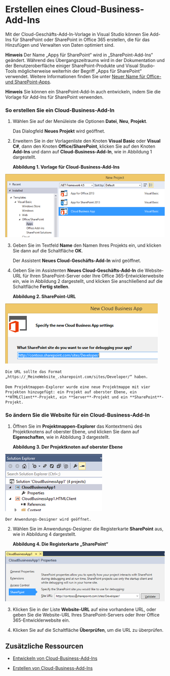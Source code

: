 # <a name="create-a-cloud-business-add-in"></a>Erstellen eines Cloud-Business-Add-Ins
Mit der Cloud-Geschäfts-Add-In-Vorlage in Visual Studio können Sie Add-Ins für SharePoint oder SharePoint in Office 365 erstellen, die für das Hinzufügen und Verwalten von Daten optimiert sind.
 

 **Hinweis** Der Name „Apps für SharePoint“ wird in „SharePoint-Add-Ins“ geändert. Während des Übergangszeitraums wird in der Dokumentation und der Benutzeroberfläche einiger SharePoint-Produkte und Visual Studio-Tools möglicherweise weiterhin der Begriff „Apps für SharePoint“ verwendet. Weitere Informationen finden Sie unter [Neuer Name für Office- und SharePoint-Apps](new-name-for-apps-for-sharepoint#bk_newname).
 


 **Hinweis** Sie können ein SharePoint-Add-In auch entwickeln, indem Sie die Vorlage für Add-Ins für SharePoint verwenden.
 


### <a name="to-create-a-cloud-business-add-in"></a>So erstellen Sie ein Cloud-Business-Add-In


1. Wählen Sie auf der Menüleiste die Optionen **Datei**, **Neu**, **Projekt**.
    
    Das Dialogfeld **Neues Projekt** wird geöffnet.
    
 
2. Erweitern Sie in der Vorlagenliste den Knoten **Visual Basic** oder **Visual C#**, dann den Knoten **Office/SharePoint**, klicken Sie auf den Knoten **Add-Ins** und dann auf **Cloud-Business-Add-In**, wie in Abbildung 1 dargestellt.
    
    **Abbildung 1. Vorlage für Cloud-Business-Add-Ins**

 

  ![Vorlage zum Erstellen einer Cloud-Business-App](../../images/CloudBusinessApptemplate.PNG)
 

 

 
3. Geben Sie im Textfeld **Name** den Namen Ihres Projekts ein, und klicken Sie dann auf die Schaltfläche **OK**.
    
    Der Assistent **Neues Cloud-Geschäfts-Add-In** wird geöffnet.
    
 
4. Geben Sie im Assistenten **Neues Cloud-Geschäfts-Add-In** die Website-URL für Ihren SharePoint-Server oder Ihre Office 365-Entwicklerwebsite ein, wie in Abbildung 2 dargestellt, und klicken Sie anschließend auf die Schaltfläche **Fertig stellen**.
    
    **Abbildung 2. SharePoint-URL**

 

  ![SharePoint-URL](../../images/SiteURL.PNG)
 

    Die URL sollte das Format „https://_MeineWebsite_.sharepoint.com/sites/Developer/“ haben.
    
    Dem Projektmappen-Explorer wurde eine neue Projektmappe mit vier Projekten hinzugefügt: ein Projekt auf oberster Ebene, ein **HTMLClient**-Projekt, ein **Server**-Projekt und ein **SharePoint**-Projekt.
    
 

### <a name="to-change-the-site-for-a-cloud-business-add-in"></a>So ändern Sie die Website für ein Cloud-Business-Add-In


1. Öffnen Sie im **Projektmappen-Explorer** das Kontextmenü des Projektknotens auf oberster Ebene, und klicken Sie dann auf **Eigenschaften**, wie in Abbildung 3 dargestellt.
    
    **Abbildung 3. Der Projektknoten auf oberster Ebene**

 

  ![Der Projektknoten auf oberster Ebene](../../images/Top-levelprojectnode.PNG)
 

    Der Anwendungs-Designer wird geöffnet.
    
 
2. Wählen Sie im Anwendungs-Designer die Registerkarte **SharePoint** aus, wie in Abbildung 4 dargestellt.
    
    **Abbildung 4. Die Registerkarte „SharePoint“**

 

  ![Die SharePoint-Registerkarte „Eigenschaften“](../../images/SharePointtab.PNG)
 

 

 
3. Klicken Sie in der Liste **Website-URL** auf eine vorhandene URL, oder geben Sie die Website-URL Ihres SharePoint-Servers oder Ihrer Office 365-Entwicklerwebsite ein.
    
 
4. Klicken Sie auf die Schaltfläche **Überprüfen**, um die URL zu überprüfen.
    
 

## <a name="additional-resources"></a>Zusätzliche Ressourcen
<a name="bk_addresources"> </a>


-  [Entwickeln von Cloud-Business-Add-Ins](develop-cloud-business-add-ins)
    
 
-  [Erstellen von Cloud-Business-Add-Ins](create-cloud-business-add-ins)
    
 

